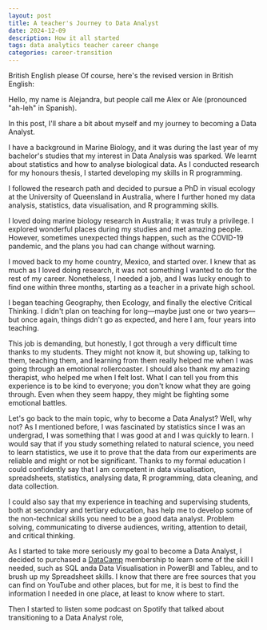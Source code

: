 ```yaml
---
layout: post
title: A teacher's Journey to Data Analyst
date: 2024-12-09
description: How it all started
tags: data analytics teacher career change
categories: career-transition
---
```


British English please
Of course, here's the revised version in British English:

Hello, my name is Alejandra, but people call me Alex or Ale (pronounced "ah-leh" in Spanish).

In this post, I'll share a bit about myself and my journey to becoming a Data Analyst.

I have a background in Marine Biology, and it was during the last year of my bachelor's studies that my interest in Data Analysis was sparked. We learnt about statistics and how to analyse biological data. As I conducted research for my honours thesis, I started developing my skills in R programming.

I followed the research path and decided to pursue a PhD in visual ecology at the University of Queensland in Australia, where I further honed my data analysis, statistics, data visualisation, and R programming skills.

I loved doing marine biology research in Australia; it was truly a privilege. I explored wonderful places during my studies and met amazing people. However, sometimes unexpected things happen, such as the COVID-19 pandemic, and the plans you had can change without warning.

I moved back to my home country, Mexico, and started over. I knew that as much as I loved doing research, it was not something I wanted to do for the rest of my career. Nonetheless, I needed a job, and I was lucky enough to find one within three months, starting as a teacher in a private high school.

I began teaching Geography, then Ecology, and finally the elective Critical Thinking. I didn't plan on teaching for long—maybe just one or two years—but once again, things didn't go as expected, and here I am, four years into teaching.

This job is demanding, but honestly, I got through a very difficult time thanks to my students. They might not know it, but showing up, talking to them, teaching them, and learning from them really helped me when I was going through an emotional rollercoaster. I should also thank my amazing therapist, who helped me when I felt lost. What I can tell you from this experience is to be kind to everyone; you don't know what they are going through. Even when they seem happy, they might be fighting some emotional battles.

Let's go back to the main topic, why to become a Data Analyst? Well, why not? As I mentioned before, I was fascinated by statistics since I was an undergrad,  I was something that I was good at and I was quickly to learn. I would say that if you study something related to natural science, you need to learn statistics, we use it to prove that the data from our experiments are reliable and might or not be significant. Thanks to my formal education I could confidently say that I am competent in data visualisation, spreadsheets, statistics, analysing data, R programming, data cleaning, and data collection.

I could also say that my experience in teaching and supervising students, both at secondary and tertiary education, has help me to develop some of the non-technical skills you need to be a good data analyst. Problem solving, communicating to diverse audiences, writing, attention to detail, and critical thinking.

As I started to take more seriously my goal to become a Data Analyst, I decided to purchased a [DataCamp](https://www.datacamp.com/) membership to learn some of the skill I needed, such as SQL anda Data Visualisation in PowerBI and Tableu, and to brush up my Spreadsheet skills. I know that there are free sources that you can find on YouTube and other places, but for me, it is best to find the information I needed in one place, at least to know where to start. 

Then I started to listen some podcast on Spotify that talked about transitioning to a Data Analyst role, 





